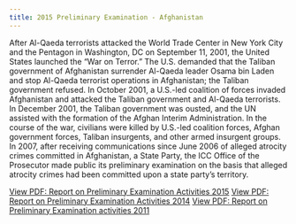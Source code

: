 ```yaml
---
title: 2015 Preliminary Examination - Afghanistan
---
```

After Al-Qaeda terrorists attacked the World Trade Center in New York City and the Pentagon in Washington, DC on September 11, 2001, the United States launched the “War on Terror.”  The U.S. demanded that the Taliban government of Afghanistan surrender Al-Qaeda leader Osama bin Laden and stop Al-Qaeda terrorist operations in Afghanistan; the Taliban government refused.  In October 2001, a U.S.-led coalition of forces invaded Afghanistan and attacked the Taliban government and Al-Qaeda terrorists.  In December 2001, the Taliban government was ousted, and the UN assisted with the formation of the Afghan Interim Administration.  In the course of the war, civilians were killed by U.S.-led coalition forces, Afghan government forces, Taliban insurgents, and other armed insurgent groups.  In 2007, after receiving communications since June 2006 of alleged atrocity crimes committed in Afghanistan, a State Party, the ICC Office of the Prosecutor made public its preliminary examination on the basis that alleged atrocity crimes had been committed upon a state party’s territory.   

[View PDF: Report on Preliminary Examination Activities 2015](https://www.icc-cpi.int/iccdocs/otp/OTP-PE-rep-2015-Eng.pdf)
[View PDF: Report on Preliminary Examination Activities 2014](https://www.icc-cpi.int/iccdocs/otp/OTP-Pre-Exam-2014.pdf)
[View PDF: Report on Preliminary Examination activities 2011](https://www.icc-cpi.int/NR/rdonlyres/63682F4E-49C8-445D-8C13-F310A4F3AEC2/284116/OTPReportonPreliminaryExaminations13December2011.pdf)
